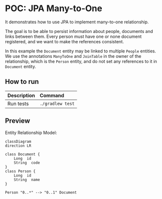 # POC: JPA Many-to-One

It demonstrates how to use JPA to implement many-to-one relationship.

The goal is to be able to persist information about people, documents and links between them. Every person must have one
or none document registered, and we want to make the references consistent.

In this example the `Document` entity may be linked to multiple `People` entities. We use the annotations `ManyToOne`
and `JoinTable` in the owner of the relationship, which is the `Person` entity, and do not set any references to it
in `Document` entity.

## How to run

| Description | Command          |
|:------------|:-----------------|
| Run tests   | `./gradlew test` |

## Preview

Entity Relationship Model:

```mermaid
classDiagram
direction LR

class Document {
    Long  id
    String  code
}
class Person {
    Long  id
    String  name
}

Person "0..*" --> "0..1" Document 
```